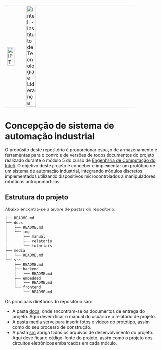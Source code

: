 <table>
<tr>
<td>
<a href= "https://www.ipt.br/"><img src="https://www.ipt.br/imagens/logo_ipt.gif" alt="IPT" border="0" width="70%"></a>
</td>
<td><a href= "https://www.inteli.edu.br/"><img src="https://www.inteli.edu.br/wp-content/uploads/2021/08/20172028/marca_1-2.png" alt="Inteli - Instituto de Tecnologia e Liderança" border="0" width="30%"></a>
</td>
</tr>
</table>


# Concepção de sistema de automação industrial
O propósito deste repositório é proporcionar espaço de armazenamento e ferramentas para o controle de versões de todos documentos do projeto realizado durante o módulo 5 do curso de [Engenharia de Computação do Inteli](https://www.inteli.edu.br/engenharia-da-computacao/). O objetivo deste projeto é conceber e implementar um protótipo de um sistema de automação industrial, integrando módulos discretos implementados utilizando dispositivos microcontrolados a manipuladores robóticos antropomórficos.

## Estrutura do projeto

Abaixo encontra-se a árvore de pastas do repositório:

``` bash
├── README.md
├── docs
│   ├── README.md
│   └── img
│       ├── manual
│       ├── relatorio
│       └── tutoriais
├── media
│   └── README.md
└── src
    ├── README.md
    ├── backend
    │   └── README.md
    ├── embedded
    │   └── README.md
    └── frontend
        └── README.md
```

Os principais diretórios do repositório são: 
- A pasta [docs](./docs), onde encontram-se os documentos de entrega do projeto. Aqui devem ficar o manual do usuário e o relatório de projeto.
- A pasta [media](./media) serve para inserir fotos e vídeos do protótipo, assim como do seu processo de construção.
- A pasta [src](./src) abriga todos os arquivos de desenvolvimento do projeto. Aqui deve ficar o código-fonte do projeto, assim como o projeto dos circuitos eletrônicos embarcados em cada módulo.
